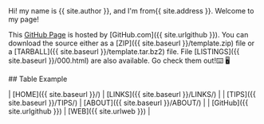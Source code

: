 ---
---

<rg>
Hi! my name is {{ site.author }}, and I'm from{{ site.address }}. Welcome to my page!

This [GitHub Page](https://nichoje.github.io/os212/) is hosted by [GitHub.com]({{ site.urlgithub }}).
You can download the source either as a
[ZIP]({{ site.baseurl }}/template.zip) file or a
[TARBALL]({{ site.baseurl }}/template.tar.bz2) file.
File [LISTINGS]({{ site.baseurl }}/000.html) are also available. Go check them out!⌨️ 🖥


<rg>
## Table Example

| [HOME]({{ site.baseurl }}/) | [LINKS]({{ site.baseurl }}/LINKS/) |
| [TIPS]({{ site.baseurl }}/TIPS/) | [ABOUT]({{ site.baseurl }}/ABOUT/) |
| [GitHub]({{ site.urlgithub }}) | [WEB]({{ site.urlweb }}) |




